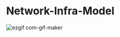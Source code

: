 # Network-Infra-Model

![ezgif com-gif-maker](https://user-images.githubusercontent.com/61616780/178989620-801a7ec6-d8e5-4032-8892-3a713c3cd37c.gif)
